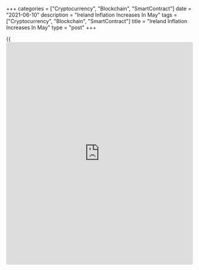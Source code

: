 +++
categories = ["Cryptocurrency", "Blockchain", "SmartContract"]
date = "2021-06-10"
description = "Ireland Inflation Increases In May"
tags = ["Cryptocurrency", "Blockchain", "SmartContract"]
title = "Ireland Inflation Increases In May"
type = "post"
+++

{{<iframe id="large-banner" src="https://www.bounty.group/#slide=25.0" width="100%" height="600" scrolling="no" style="border: 0px solid rgb(216, 221, 230); border-radius: 3px;">}}

Ireland's consumer price inflation rose in May, data from the Central
Statistics Office showed on Thursday.

The consumer price index increased 1.7 percent year-on-year in May,
following a 1.1 percent rise in April.

Prices for housing, water, electricity, gas and other fuels grew 5.4
percent yearly in May and those of transport increased 3.6 percent.

Prices for restaurants and hotels, and alcoholic beverages and tobacco
gained by 2.9 percent and 1.8 percent, respectively.

On a month-on-month basis, consumer prices rose 0.1 percent in May,
after a 0.7 percent increase in the prior month.

The EU measure of inflation, the harmonized index of consumer prices, or
HICP, rose 1.9 percent annually in May, following a 1.1 percent increase
in the preceding month.

On a monthly basis, the HICP increased 0.2 percent in May, after a 0.6
percent rise in the previous month.

For comments and feedback [contact](https://www.playgroundfx.com/contact/): editorial@rtt[news](https://www.letsplayfx.com/blog/forex-news-website/).com

[Economic News][1]

 **What parts of the world are seeing the best (and worst) economic
performances lately? Click[here][2] to check out our [Econ Scorecard][2]
and find out! See up-to-the-moment [ranking](https://www.playgroundfx.com/blog/crypto-exchange-ranking/)s for the best and worst
performers in [GDP][3], [unemployment rate][4], [inflation][5] and much
more.**

   1. www.rtt[news](https://www.letsplayfx.com/blog/forex-news-website/).com/Content/EconomicNews.aspx
   2. www.rtt[news](https://www.letsplayfx.com/blog/forex-news-website/).com/economic-scorecard/world-rank/unemployment-rate/highest-performance.aspx
   3. www.rtt[news](https://www.letsplayfx.com/blog/forex-news-website/).com/economic-scorecard/world-rank/GDP/highest-performance.aspx
   4. www.rtt[news](https://www.letsplayfx.com/blog/forex-news-website/).com/economic-scorecard/world-rank/unemployment-rate/lowest-performance.aspx
   5. www.rtt[news](https://www.letsplayfx.com/blog/forex-news-website/).com/economic-scorecard/world-rank/CPI/highest-performance.aspx